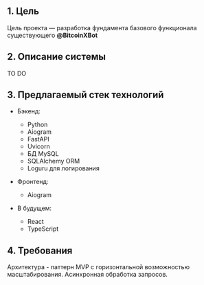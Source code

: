 ## 1. Цель

Цель проекта — разработка фундамента базового функционала существующего **@BitcoinXBot**

## 2. Описание системы

TO DO

## 3. Предлагаемый стек технологий

* Бэкенд:
    - Python
    - Aiogram
    - FastAPI
    - Uvicorn
    - БД MySQL
    - SQLAlchemy ORM
    - Loguru для логирования
    
* Фронтенд:
    - Aiogram
    
* В будущем:
    - React
    - TypeScript
    
## 4. Требования

Архитектура - паттерн MVP с горизонтальной возможностью масштабирования.
Асинхронная обработка запросов.